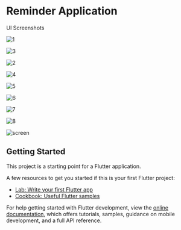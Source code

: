 # Reminder Application

UI Screenshots 

![1](https://github.com/user-attachments/assets/cc0c7641-e522-4974-a639-bfea3fdf0d3d)

![3](https://github.com/user-attachments/assets/1deec000-0e9d-4aab-9327-9468a6d1abf1)


![2](https://github.com/user-attachments/assets/c06f89a6-aca1-4794-a9bd-6eb2845896e3)

![4](https://github.com/user-attachments/assets/572efbcb-0b9e-451b-9050-5a81db9deef6)


![5](https://github.com/user-attachments/assets/0bc93037-f308-4e1c-8144-0e74096544fa)


![6](https://github.com/user-attachments/assets/91787c90-81c6-43c0-96b9-9981e03d7c6d)

![7](https://github.com/user-attachments/assets/c4057722-d842-4eb8-b2fa-309eb1c79b00)

![8](https://github.com/user-attachments/assets/438cc464-0cad-432b-8cee-84d882082fa8)

![screen](https://github.com/user-attachments/assets/1599d8ba-8ddc-4268-95e4-8c30fb99659d)
## Getting Started

This project is a starting point for a Flutter application.

A few resources to get you started if this is your first Flutter project:

- [Lab: Write your first Flutter app](https://docs.flutter.dev/get-started/codelab)
- [Cookbook: Useful Flutter samples](https://docs.flutter.dev/cookbook)

For help getting started with Flutter development, view the
[online documentation](https://docs.flutter.dev/), which offers tutorials,
samples, guidance on mobile development, and a full API reference.
